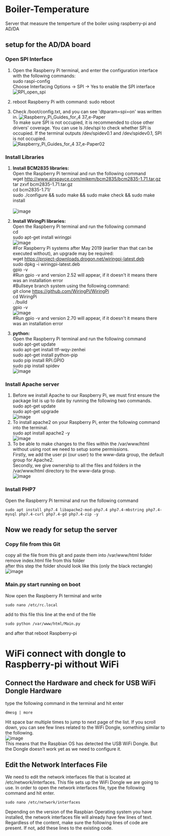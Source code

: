# Boiler-Temperature
Server that measure the temperture of the boiler using raspberry-pi and AD/DA

## setup for the AD/DA board
### Open SPI Interface
1) Open the Raspberry Pi terminal, and enter the configuration interface with the following commands:<br />
   sudo raspi-config <br />
   Choose Interfacing Options -> SPI -> Yes to enable the SPI interface
![RPI_open_spi](https://github.com/galsal1/Boiler-Temperature/assets/127937643/5255206d-5892-4830-9e7b-d84ad0eec54e)

2) reboot Raspberry Pi with command: sudo reboot

3) Check /boot/config.txt, and you can see 'dtparam=spi=on' was written in.
![Raspberry_Pi_Guides_for_4 37_e-Paper](https://github.com/galsal1/Boiler-Temperature/assets/127937643/0c1a4e2b-d94a-4a75-b6a3-25482b84177b)<br />
To make sure SPI is not occupied, it is recommended to close other drivers' coverage. You can use ls /dev/spi to check whether SPI is occupied. If the terminal outputs /dev/spidev0.1 and /dev/spidev0.1, SPI is not occupied.<br />
![Raspberry_Pi_Guides_for_4 37_e-Paper02](https://github.com/galsal1/Boiler-Temperature/assets/127937643/bcc2126c-b6db-4576-9a76-84b92ddce7e9)
 
### Install Libraries
1) **Install BCM2835 libraries:** </br>
   Open the Raspberry Pi terminal and run the following command </br>
   wget http://www.airspayce.com/mikem/bcm2835/bcm2835-1.71.tar.gz </br>
   tar zxvf bcm2835-1.71.tar.gz </br>
   cd bcm2835-1.71/ </br>
   sudo ./configure && sudo make && sudo make check && sudo make install </br></br>
   ![image](https://github.com/galsal1/Boiler-Temperature/assets/127937643/21ddec5f-ece2-4549-83ba-f4689a613c5b)


2) **Install WiringPi libraries:** </br>
   Open the Raspberry Pi terminal and run the following command</br>
   cd</br>
   sudo apt-get install wiringpi</br>
   ![image](https://github.com/galsal1/Boiler-Temperature/assets/127937643/2109205f-d9b5-44a6-b4dd-d343e2b0b7b2) </br>
   #For Raspberry Pi systems after May 2019 (earlier than that can be executed without), an upgrade may be required:</br>
   wget https://project-downloads.drogon.net/wiringpi-latest.deb </br>
   sudo dpkg -i wiringpi-latest.deb </br>
   gpio -v </br>
   #Run gpio -v and version 2.52 will appear, if it doesn't it means there was an installation error</br>
   #Bullseye branch system using the following command:</br>
   git clone https://github.com/WiringPi/WiringPi</br>
   cd WiringPi</br>
   . /build</br>
   gpio -v</br>
   ![image](https://github.com/galsal1/Boiler-Temperature/assets/127937643/49dbd676-3ae3-40b5-b4f6-da3458c0e12b)</br>
   #Run gpio -v and version 2.70 will appear, if it doesn't it means there was an installation error

3) **python:**</br>
   Open the Raspberry Pi terminal and run the following command</br>
   sudo apt-get update </br>
   sudo apt-get install ttf-wqy-zenhei </br>
   sudo apt-get install python-pip </br>
   sudo pip install RPi.GPIO </br>
   sudo pip install spidev </br>
   ![image](https://github.com/galsal1/Boiler-Temperature/assets/127937643/a1d17f3e-fe7c-4c13-b110-30d42ebb0b64)

### Install Apache server
1) Before we install Apache to our Raspberry Pi, we must first ensure the package list is up to date by running the following two commands.</br>
sudo apt-get update </br>
sudo apt-get upgrade </br>
![image](https://github.com/galsal1/Boiler-Temperature/assets/127937643/ca03e343-1d36-4a02-8ffe-d9661ee356b1)</br>
2) To install apache2 on your Raspberry Pi, enter the following command into the terminal. </br>
sudo apt install apache2 -y </br>
![image](https://github.com/galsal1/Boiler-Temperature/assets/127937643/27126c8a-6483-4616-ac75-88786c6c8ccb)
3) To be able to make changes to the files within the /var/www/html without using root we need to setup some permissions.</br>
Firstly, we add the user pi (our user) to the www-data group, the default group for Apache2.</br>
Secondly, we give ownership to all the files and folders in the /var/www/html directory to the www-data group.</br>
![image](https://github.com/galsal1/Boiler-Temperature/assets/127937643/8cedcb32-04be-48de-8bfa-efc18ff1a720)

### Install PHP7
Open the Raspberry Pi terminal and run the following command</br>
```
sudo apt install php7.4 libapache2-mod-php7.4 php7.4-mbstring php7.4-mysql php7.4-curl php7.4-gd php7.4-zip -y
```

## Now we ready for setup the server
### Copy file from this Git
copy all the file from this git and paste them into /var/www/html folder </br>
remove index.html file from this folder</br>
after this step the folder should look like this (only the black rectangle)</br>
![image](https://github.com/galsal1/Boiler-Temperature/assets/127937643/6b759432-91e7-468c-b726-0c418b2fd863)

### Main.py start running on boot
Now open the Raspberry Pi terminal and write</br>
```
sudo nano /etc/rc.local
```
add to this file this line at the end of the file
```
sudo python /var/www/html/Main.py
```
and after that reboot Raspberry-pi

# WiFi connect with dongle to Raspberry-pi without WiFi
## Connect the Hardware and check for USB WiFi Dongle Hardware
type the following command in the terminal and hit enter  </br>
```
dmesg | more
```
Hit space bar multiple times to jump to next page of the list. If you scroll down, you can see few lines related to the WiFi Dongle, something similar to the following.</br>
![image](https://github.com/galsal1/Boiler-Temperature/assets/127937643/e5255dbb-e183-40f2-aa8c-05180de2372e)</br>
This means that the Raspbian OS has detected the USB WiFi Dongle. But the Dongle doesn’t work yet as we need to configure it.</br>

## Edit the Network Interfaces File
We need to edit the network interfaces file that is located at /etc/network/interfaces. This file sets up the WiFi Dongle we are going to use. In order to open the network interfaces file, type the following command and hit enter.</br>

```
sudo nano /etc/network/interfaces
```
Depending on the version of the Raspbian Operating system you have installed, the network interfaces file will already have few lines of text. Regardless of the content, make sure the following lines of code are present. If not, add these lines to the existing code. </br>








   
